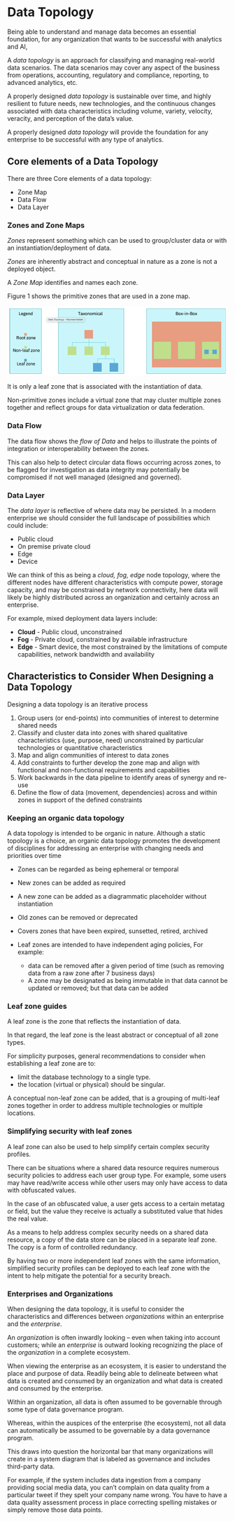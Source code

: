 # Data Topology

Being able to understand and manage data becomes an essential foundation, for any organization that wants to be successful with analytics and AI,

A *data topology* is an approach for classifying and managing real-world data scenarios. The data scenarios may cover any aspect of the business
 from  operations, accounting, regulatory and compliance, reporting, to advanced analytics, etc.

A properly designed *data topology* is sustainable over time, and highly resilient to future needs, new technologies, and the continuous changes
 associated with data characteristics including volume, variety, velocity, veracity, and perception of the data’s value.

A properly designed *data topology* will provide the foundation for any enterprise to be successful with any type of analytics.

## Core elements of a Data Topology

There are three Core elements of a data topology:

- Zone Map
- Data Flow
- Data Layer

### Zones and Zone Maps

*Zones* represent something which can be used to group/cluster data or with an instantiation/deployment of data.

*Zones* are inherently abstract and conceptual in nature as a zone is not a deployed object.

A *Zone Map* identifies and names each zone.

Figure 1 shows the primitive zones that are used in a zone map.

![Data topology zone](./images/dtzones.png)

It is only a leaf zone that is associated with the instantiation of data.

Non-primitive zones include a virtual zone that may cluster multiple zones together and reflect groups for data virtualization or data federation.

### Data Flow

The data flow shows the *flow of Data* and helps
to illustrate the points of integration or interoperability between the zones.  

This can also help to detect circular data flows occurring across zones, to be flagged for investigation as data integrity may potentially be compromised if not well managed (designed and governed).

### Data Layer

The *data layer* is reflective of where data may be persisted. In a modern enterprise we should consider the full landscape of possibilities which could include:

- Public cloud
- On premise private cloud
- Edge
- Device

We can think of this as being a *cloud, fog, edge*  node topology, where the different nodes have different characteristics with compute power, storage capacity, 
and may be constrained by network connectivity, here data will likely be highly distributed across an organization and certainly across an enterprise.
  
For example, mixed deployment data layers include:

- **Cloud** - Public cloud, unconstrained
- **Fog** - Private cloud, constrained by available infrastructure
- **Edge** - Smart device, the most constrained by the limitations of compute capabilities, network bandwidth and availability

## Characteristics to Consider When Designing a Data Topology

Designing a data topology is an iterative process

1. Group users (or end-points) into communities of interest to determine shared needs
1. Classify and cluster data into zones with shared qualitative characteristics (use, purpose, need) unconstrained by particular technologies or quantitative characteristics
1. Map and align communities of interest to data zones
1. Add constraints to further develop the zone map and align with functional and non-functional requirements and capabilities
1. Work backwards in the data pipeline to identify areas of synergy and re-use
1. Define the flow of data (movement, dependencies) across and within zones in support of the defined constraints

### Keeping an organic data topology

A data topology is intended to be organic in nature. Although a static topology is a choice, an organic data topology promotes the development 
of disciplines for addressing an enterprise with changing needs and priorities over time

* Zones can be regarded as being ephemeral or temporal
* New zones can be added as required
* A new zone can be added as a diagrammatic placeholder without instantiation
* Old zones can be removed or deprecated
* Covers zones that have been expired, sunsetted, retired, archived
* Leaf zones are intended to have independent aging policies, For example:

  * data can be removed after a given period of time (such as removing data from a raw zone after 7 business days)
  * A zone may be designated as being immutable in that data cannot be updated or removed; but that data can be added

### Leaf zone guides

A leaf zone is the zone that reflects the instantiation of data.

In that regard, the leaf zone is the least abstract or conceptual of all zone types.

For simplicity purposes, general recommendations to consider when establishing a leaf zone are to:

* limit the database technology to a single type.
* the location (virtual or physical) should be singular.

A conceptual non-leaf zone can be added, that is a grouping of multi-leaf zones together in order to address multiple technologies or multiple locations.

### Simplifying security with leaf zones

A leaf zone can also be used to help simplify certain complex security profiles.

There can be situations where a shared data resource requires numerous security policies to address each user group type.
For example, some users may have read/write access while other users may only have access to data with obfuscated values.

In the case of an obfuscated value, a user gets access to a certain metatag or field, but the value they receive is actually a substituted value that hides the real value.

As a means to help address complex security needs on a shared data resource, a copy of the data store can be placed in a separate leaf zone. The copy is a form of controlled redundancy.

By having two or more independent leaf zones with the same information, simplified security profiles can be deployed to each leaf zone with the intent to help mitigate the potential for a security breach.

### Enterprises and Organizations

When designing the data topology, it is useful to consider the characteristics and differences between *organizations* within an enterprise and the *enterprise*.

An *organization* is often inwardly looking – even when taking into account customers; while an *enterprise* is outward looking recognizing the place of the *organization* in a complete ecosystem.

When viewing the enterprise as an ecosystem, it is easier to understand the place and purpose of data. Readily being able to delineate between what data is created and consumed by an organization and what data is created and consumed by the enterprise.

Within an organization, all data is often assumed to be governable through some type of data governance program.

Whereas, within the auspices of the enterprise (the ecosystem), not all data can automatically be assumed to be governable by a data governance program.

This draws into question the horizontal bar that many organizations will create in a system diagram that is labeled as governance and includes third-party data.

For example, if the system includes data ingestion from a company providing social media data, you can’t complain on data quality from a particular tweet if they spelt your company name wrong. You have to have a data quality assessment process in place correcting spelling mistakes or simply remove those data points.
